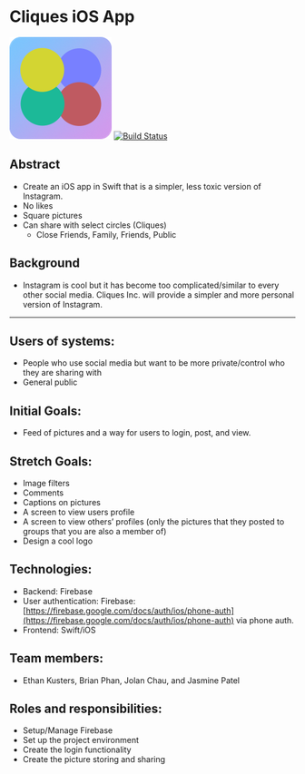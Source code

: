 # Cliques iOS App
![Cliques Logo](https://raw.githubusercontent.com/cliques-incorporated/CliquesiOSApp/feature-travis/Cliques/Assets.xcassets/AppIcon.appiconset/AppIcon%403x-3.png)
[![Build Status](https://travis-ci.com/cliques-incorporated/CliquesiOSApp.svg?branch=master)](https://travis-ci.com/cliques-incorporated/CliquesiOSApp)
## Abstract



*   Create an iOS app in Swift that is a simpler, less toxic version of Instagram. 
*   No likes
*   Square pictures
*   Can share with select circles (Cliques)
    *   Close Friends, Family, Friends, Public

## Background


*   Instagram is cool but it has become too complicated/similar to every other social media. Cliques Inc. will provide a simpler and more personal version of Instagram.

** **

## Users of systems:



*   People who use social media but want to be more private/control who they are sharing with
*    General public

 

## Initial Goals:



*   Feed of pictures and a way for users to login, post, and view. 

## Stretch Goals:



*   Image filters
*   Comments
*   Captions on pictures
*   A screen to view users profile
*   A screen to view others’ profiles (only the pictures that they posted to groups that you are also a member of)
*   Design a cool logo

## Technologies:



*   Backend: Firebase
*   User authentication: Firebase: [https://firebase.google.com/docs/auth/ios/phone-auth](https://firebase.google.com/docs/auth/ios/phone-auth) via phone auth.
*   Frontend: Swift/iOS

## Team members:



*   Ethan Kusters, Brian Phan, Jolan Chau, and Jasmine Patel

## Roles and responsibilities:



*   Setup/Manage Firebase
*   Set up the project environment
*   Create the login functionality
*   Create the picture storing and sharing
